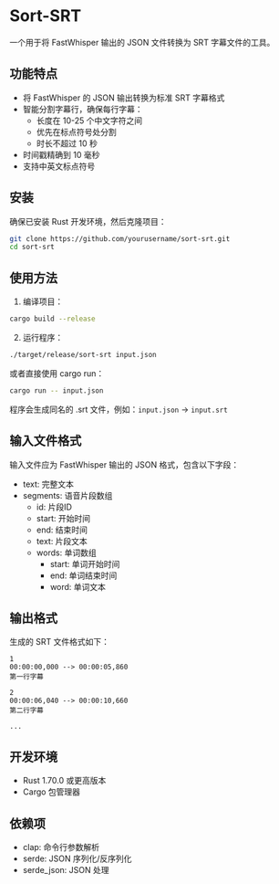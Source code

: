 # Sort-SRT

一个用于将 FastWhisper 输出的 JSON 文件转换为 SRT 字幕文件的工具。

## 功能特点

- 将 FastWhisper 的 JSON 输出转换为标准 SRT 字幕格式
- 智能分割字幕行，确保每行字幕：
  - 长度在 10-25 个中文字符之间
  - 优先在标点符号处分割
  - 时长不超过 10 秒
- 时间戳精确到 10 毫秒
- 支持中英文标点符号

## 安装

确保已安装 Rust 开发环境，然后克隆项目：

```bash
git clone https://github.com/yourusername/sort-srt.git
cd sort-srt
```

## 使用方法

1. 编译项目：

```bash
cargo build --release
```

2. 运行程序：

```bash
./target/release/sort-srt input.json
```

或者直接使用 cargo run：

```bash
cargo run -- input.json
```

程序会生成同名的 .srt 文件，例如：`input.json` -> `input.srt`

## 输入文件格式

输入文件应为 FastWhisper 输出的 JSON 格式，包含以下字段：
- text: 完整文本
- segments: 语音片段数组
  - id: 片段ID
  - start: 开始时间
  - end: 结束时间
  - text: 片段文本
  - words: 单词数组
    - start: 单词开始时间
    - end: 单词结束时间
    - word: 单词文本

## 输出格式

生成的 SRT 文件格式如下：

```
1
00:00:00,000 --> 00:00:05,860
第一行字幕

2
00:00:06,040 --> 00:00:10,660
第二行字幕

...
```

## 开发环境

- Rust 1.70.0 或更高版本
- Cargo 包管理器

## 依赖项

- clap: 命令行参数解析
- serde: JSON 序列化/反序列化
- serde_json: JSON 处理
